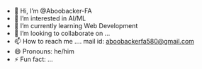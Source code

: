 - 👋 Hi, I’m @Aboobacker-FA
- 👀 I’m interested in AI/ML
- 🌱 I’m currently learning Web Development
- 💞️ I’m looking to collaborate on ...
- 📫 How to reach me .... mail id: aboobackerfa580@gmail.com
- 😄 Pronouns: he/him
- ⚡ Fun fact: ...

<!---
Aboobacker-FA/Aboobacker-FA is a ✨ special ✨ repository because its `README.md` (this file) appears on your GitHub profile.
You can click the Preview link to take a look at your changes.
--->
